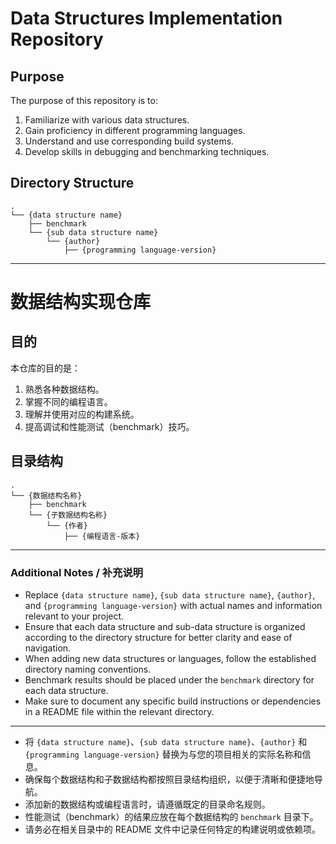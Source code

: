 # Data Structures Implementation Repository

## Purpose

The purpose of this repository is to:

1. Familiarize with various data structures.
2. Gain proficiency in different programming languages.
3. Understand and use corresponding build systems.
4. Develop skills in debugging and benchmarking techniques.

## Directory Structure

```
.
└── {data structure name}
    ├── benchmark
    └── {sub data structure name}
        └── {author}
            ├── {programming language-version}
```

---

# 数据结构实现仓库

## 目的

本仓库的目的是：

1. 熟悉各种数据结构。
2. 掌握不同的编程语言。
3. 理解并使用对应的构建系统。
4. 提高调试和性能测试（benchmark）技巧。

## 目录结构

```
.
└── {数据结构名称}
    ├── benchmark
    └── {子数据结构名称}
        └── {作者}
            ├── {编程语言-版本}
```

---

### Additional Notes / 补充说明

- Replace `{data structure name}`, `{sub data structure name}`, `{author}`, and `{programming language-version}` with actual names and information relevant to your project.
- Ensure that each data structure and sub-data structure is organized according to the directory structure for better clarity and ease of navigation.
- When adding new data structures or languages, follow the established directory naming conventions.
- Benchmark results should be placed under the `benchmark` directory for each data structure.
- Make sure to document any specific build instructions or dependencies in a README file within the relevant directory.

---

- 将 `{data structure name}`、`{sub data structure name}`、`{author}` 和 `{programming language-version}` 替换为与您的项目相关的实际名称和信息。
- 确保每个数据结构和子数据结构都按照目录结构组织，以便于清晰和便捷地导航。
- 添加新的数据结构或编程语言时，请遵循既定的目录命名规则。
- 性能测试（benchmark）的结果应放在每个数据结构的 `benchmark` 目录下。
- 请务必在相关目录中的 README 文件中记录任何特定的构建说明或依赖项。
